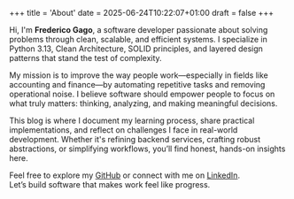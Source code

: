 +++
title = 'About'
date = 2025-06-24T10:22:07+01:00
draft = false
+++

Hi, I'm **Frederico Gago**, a software developer passionate about solving problems through clean, scalable, and efficient systems. I specialize in Python 3.13, Clean Architecture, SOLID principles, and layered design patterns that stand the test of complexity.

My mission is to improve the way people work—especially in fields like accounting and finance—by automating repetitive tasks and removing operational noise. I believe software should empower people to focus on what truly matters: thinking, analyzing, and making meaningful decisions.

This blog is where I document my learning process, share practical implementations, and reflect on challenges I face in real-world development. Whether it's refining backend services, crafting robust abstractions, or simplifying workflows, you’ll find honest, hands-on insights here.

Feel free to explore my [GitHub](https://github.com/fredericogago) or connect with me on [LinkedIn](https://www.linkedin.com/in/frederico-gago-5849281aa).  
Let’s build software that makes work feel like progress.
